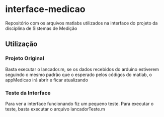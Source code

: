 # interface-medicao
Repositório com os arquivos matlabs utilizados na interface do projeto da disciplina de Sistemas de Medição

## Utilização
### Projeto Original
Basta executar o lancador.m, se os dados recebidos do arduino estiverem seguindo o mesmo padrão que o esperado pelos códigos do matlab, o appMedicao irá abrir e ficar atualizando

### Teste da Interface
Para ver a interface funcionando fiz um pequeno teste. Para executar o teste, basta executar o arquivo lancadorTeste.m
